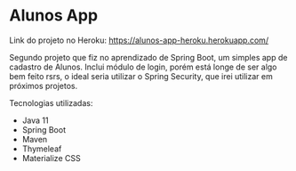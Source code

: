 # Alunos App

Link do projeto no Heroku:
https://alunos-app-heroku.herokuapp.com/

Segundo projeto que fiz no aprendizado de Spring Boot, um simples app de cadastro de Alunos. Inclui módulo de login, porém está longe de ser algo bem feito rsrs, o ideal seria utilizar o Spring Security, que irei utilizar em próximos projetos.

Tecnologias utilizadas:
- Java 11
- Spring Boot
- Maven
- Thymeleaf
- Materialize CSS

